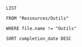 
```dataview

LIST

FROM "Ressources/Outils"

WHERE file.name != "Outils"

SORT completion_date DESC

```

